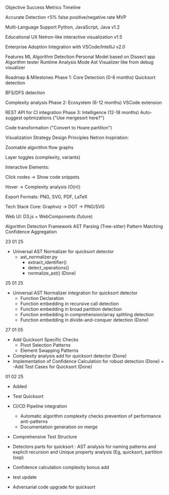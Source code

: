
Objective  Success Metrics  Timeline

Accurate Detection	<5% false positive/negative   rate	MVP

Multi-Language Support	Python, JavaScript, Java	v1.2

Educational UX	Netron-like interactive visualization	v1.5

Enterprise Adoption	Integration with VSCode/IntelliJ	v2.0


Features
ML Algorithm Detection
Personal Model based on Dissect app
Algorithm tester
Runtime Analysis Mode
Ast Visualizer like from debug visualizer


Roadmap & Milestones
Phase 1: Core Detection (0-6 months)
Quicksort detection

BFS/DFS detection

Complexity analysis
Phase 2: Ecosystem (6-12 months)
VSCode extension

REST API for CI integration
Phase 3: Intelligence (12-18 months)
Auto-suggest optimizations ("Use mergesort here?")

Code transformation ("Convert to Hoare partition")

 Visualization Strategy
Design Principles
Netron Inspiration:

Zoomable algorithm flow graphs

Layer toggles (complexity, variants)

Interactive Elements:

Click nodes → Show code snippets

Hover → Complexity analysis (O(n))

Export Formats: PNG, SVG, PDF, LaTeX

Tech Stack
Core: Graphviz → DOT → PNG/SVG

Web UI: D3.js + WebComponents (future)


Algorithm Detection Framework
AST Parsing (Tree-sitter)
Pattern Matching
Confidence Aggregation



23 01 25
- Universal AST Normalizer for quicksort detector
    - ast_normalizer.py
        - extract_identifier()
        - detect_operations()
        - normalize_ast()
(Done)

25 01 25
- Universal AST Normalizer integration for quicksort detector
    - Function Declaration
    - Function embedding in recursive call detection
    - Function embedding in broad partition detection
    - Function embedding in comprehension/array splitting detection
    - Function embedding in divide-and-conquer detection
(Done)

27 01 05
- Add Quicksort Specific Checks
    - Pivot Selection Patterns
    - Element Swapping Patterns
- Complexity analysis add for quicksort detector
(Done)
- Implementation of Confidence Calculation for robust detection
(Done)
=
-Add Test Cases for Quicksort
(Done)


01 02 25
- Added 

- Test Quicksort

- CI/CD Pipeline integration
    - Automatic algorithm complexity checks
    prevention of performance anti-patterns
    - Documentation generation on merge

- Comprehensive Test Structure
- Detectors parts for quicksort : AST analysis for naming patterns and explicit recursion and Unique property analysis (Eg, quicksort, partition loop)
- Confidence calculation complexity bonus add
- test update
- Adversarial code upgrade for quicksort